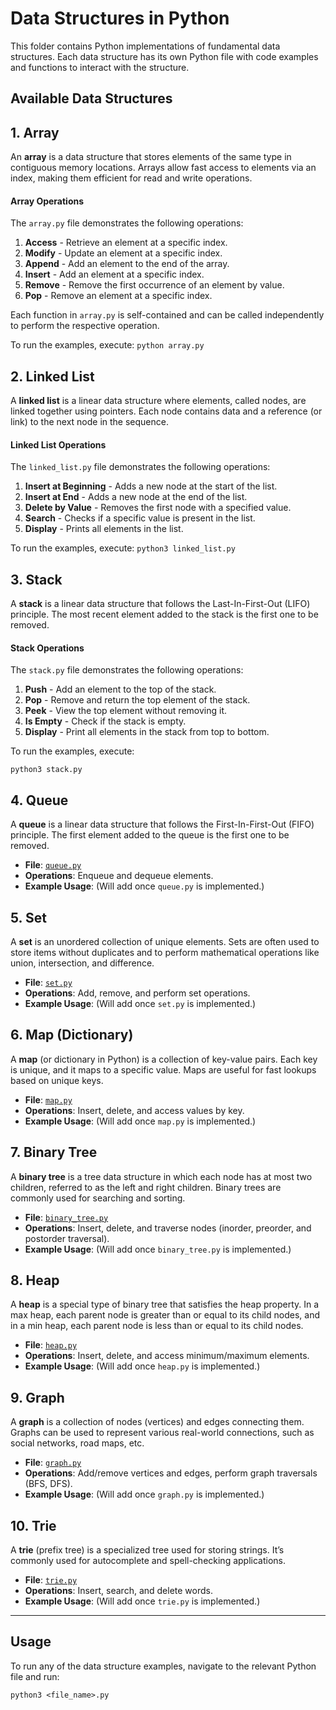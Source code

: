 # Data Structures in Python

This folder contains Python implementations of fundamental data structures. Each data structure has its own Python file with code examples and functions to interact with the structure.

## Available Data Structures

## 1. Array

An **array** is a data structure that stores elements of the same type in contiguous memory locations. Arrays allow fast access to elements via an index, making them efficient for read and write operations.

#### Array Operations

The `array.py` file demonstrates the following operations:

1. **Access** - Retrieve an element at a specific index.
2. **Modify** - Update an element at a specific index.
3. **Append** - Add an element to the end of the array.
4. **Insert** - Add an element at a specific index.
5. **Remove** - Remove the first occurrence of an element by value.
6. **Pop** - Remove an element at a specific index.

Each function in `array.py` is self-contained and can be called independently to perform the respective operation.

To run the examples, execute:
```python array.py```


## 2. Linked List

A **linked list** is a linear data structure where elements, called nodes, are linked together using pointers. Each node contains data and a reference (or link) to the next node in the sequence.

#### Linked List Operations

The `linked_list.py` file demonstrates the following operations:

1. **Insert at Beginning** - Adds a new node at the start of the list.
2. **Insert at End** - Adds a new node at the end of the list.
3. **Delete by Value** - Removes the first node with a specified value.
4. **Search** - Checks if a specific value is present in the list.
5. **Display** - Prints all elements in the list.

To run the examples, execute:
```python3 linked_list.py```


## 3. Stack

A **stack** is a linear data structure that follows the Last-In-First-Out (LIFO) principle. The most recent element added to the stack is the first one to be removed.

#### Stack Operations

The `stack.py` file demonstrates the following operations:

1. **Push** - Add an element to the top of the stack.
2. **Pop** - Remove and return the top element of the stack.
3. **Peek** - View the top element without removing it.
4. **Is Empty** - Check if the stack is empty.
5. **Display** - Print all elements in the stack from top to bottom.

To run the examples, execute:
```
python3 stack.py
```

## 4. Queue
A **queue** is a linear data structure that follows the First-In-First-Out (FIFO) principle. The first element added to the queue is the first one to be removed.

- **File**: [`queue.py`](queue.py)
- **Operations**: Enqueue and dequeue elements.
- **Example Usage**: (Will add once `queue.py` is implemented.)

## 5. Set
A **set** is an unordered collection of unique elements. Sets are often used to store items without duplicates and to perform mathematical operations like union, intersection, and difference.

- **File**: [`set.py`](set.py)
- **Operations**: Add, remove, and perform set operations.
- **Example Usage**: (Will add once `set.py` is implemented.)

## 6. Map (Dictionary)
A **map** (or dictionary in Python) is a collection of key-value pairs. Each key is unique, and it maps to a specific value. Maps are useful for fast lookups based on unique keys.

- **File**: [`map.py`](map.py)
- **Operations**: Insert, delete, and access values by key.
- **Example Usage**: (Will add once `map.py` is implemented.)

## 7. Binary Tree
A **binary tree** is a tree data structure in which each node has at most two children, referred to as the left and right children. Binary trees are commonly used for searching and sorting.

- **File**: [`binary_tree.py`](binary_tree.py)
- **Operations**: Insert, delete, and traverse nodes (inorder, preorder, and postorder traversal).
- **Example Usage**: (Will add once `binary_tree.py` is implemented.)

## 8. Heap
A **heap** is a special type of binary tree that satisfies the heap property. In a max heap, each parent node is greater than or equal to its child nodes, and in a min heap, each parent node is less than or equal to its child nodes.

- **File**: [`heap.py`](heap.py)
- **Operations**: Insert, delete, and access minimum/maximum elements.
- **Example Usage**: (Will add once `heap.py` is implemented.)

## 9. Graph
A **graph** is a collection of nodes (vertices) and edges connecting them. Graphs can be used to represent various real-world connections, such as social networks, road maps, etc.

- **File**: [`graph.py`](graph.py)
- **Operations**: Add/remove vertices and edges, perform graph traversals (BFS, DFS).
- **Example Usage**: (Will add once `graph.py` is implemented.)

## 10. Trie
A **trie** (prefix tree) is a specialized tree used for storing strings. It’s commonly used for autocomplete and spell-checking applications.

- **File**: [`trie.py`](trie.py)
- **Operations**: Insert, search, and delete words.
- **Example Usage**: (Will add once `trie.py` is implemented.)

---

## Usage

To run any of the data structure examples, navigate to the relevant Python file and run:

```
python3 <file_name>.py
```